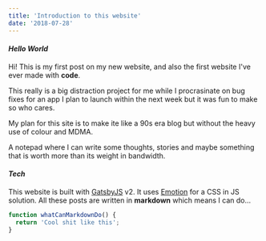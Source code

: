 ```yaml
---
title: 'Introduction to this website'
date: '2018-07-28'
---
```


#### _Hello World_

Hi! This is my first post on my new website, and also the first website I've ever made with **code**.

This really is a big distraction project for me while I procrasinate on bug fixes for an app I plan to launch within the next week but it was fun to make so who cares.

My plan for this site is to make ite like a 90s era blog but without the heavy use of colour and MDMA.

A notepad where I can write some thoughts, stories and maybe something that is worth more than its weight in bandwidth.

#### _Tech_

This website is built with [GatsbyJS](https://gatsbyjs.org) v2. It uses [Emotion](https://github.com/emotion-js/emotion) for a CSS in JS solution. All these posts are written in **markdown** which means I can do...

```javascript
function whatCanMarkdownDo() {
  return 'Cool shit like this';
}
```

